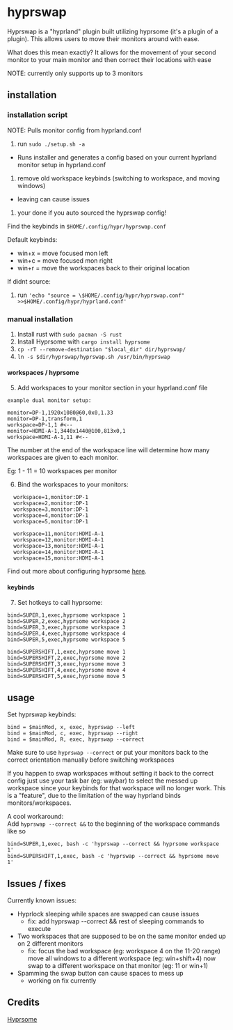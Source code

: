 # hyprswap
Hyprswap is a "hyprland" plugin built utilizing hyprsome (it's a plugin of a plugin). This allows users to move their monitors around with ease. 

What does this mean exactly? It allows for the movement of your second monitor to your main monitor and then correct their locations with ease

<!-- Still confused? Check out the example below: -->

NOTE: currently only supports up to 3 monitors 

## installation

### installation script
NOTE: Pulls monitor config from hyprland.conf 
1. run `sudo ./setup.sh -a` 
  - Runs installer and generates a config based on your current hyprland monitor setup in hyprland.conf
1. remove old workspace keybinds (switching to workspace, and moving windows) 
  - leaving can cause issues
1. your done if you auto sourced the hyprswap config!

Find the keybinds in `$HOME/.config/hypr/hyprswap.conf`

Default keybinds:
- win+x = move focused mon left
- win+c = move focused mon right
- win+r = move the workspaces back to their original location

If didnt source:
1. run `'echo "source = \$HOME/.config/hypr/hyprswap.conf" >>$HOME/.config/hypr/hyprland.conf'`

### manual installation
1. Install rust with `sudo pacman -S rust`  
2. Install Hyprsome with `cargo install hyprsome`
3. `cp -rT --remove-destination "$local_dir" dir/hyprswap/`
4. `ln -s $dir/hyprswap/hyprswap.sh /usr/bin/hyprswap`

#### workspaces / hyprsome
5. Add workspaces to your monitor section in your hyprland.conf file
```
example dual monitor setup:

monitor=DP-1,1920x1080@60,0x0,1.33
monitor=DP-1,transform,1
workspace=DP-1,1 #<--
monitor=HDMI-A-1,3440x1440@100,813x0,1
workspace=HDMI-A-1,11 #<--
```

The number at the end of the workspace line will determine how many workspaces are given to each monitor.  

Eg: 1 - 11 = 10 workspaces per monitor

6. Bind the workspaces to your monitors:  
```
  workspace=1,monitor:DP-1
  workspace=2,monitor:DP-1
  workspace=3,monitor:DP-1
  workspace=4,monitor:DP-1
  workspace=5,monitor:DP-1

  workspace=11,monitor:HDMI-A-1
  workspace=12,monitor:HDMI-A-1
  workspace=13,monitor:HDMI-A-1
  workspace=14,monitor:HDMI-A-1
  workspace=15,monitor:HDMI-A-1
```

Find out more about configuring hyprsome  [here](https://github.com/sopa0/hyprsome).

#### keybinds
7. Set hotkeys to call hyprsome:
```
bind=SUPER,1,exec,hyprsome workspace 1
bind=SUPER,2,exec,hyprsome workspace 2
bind=SUPER,3,exec,hyprsome workspace 3
bind=SUPER,4,exec,hyprsome workspace 4
bind=SUPER,5,exec,hyprsome workspace 5

bind=SUPERSHIFT,1,exec,hyprsome move 1
bind=SUPERSHIFT,2,exec,hyprsome move 2
bind=SUPERSHIFT,3,exec,hyprsome move 3
bind=SUPERSHIFT,4,exec,hyprsome move 4
bind=SUPERSHIFT,5,exec,hyprsome move 5
```

## usage
Set hyprswap keybinds:
```
bind = $mainMod, x, exec, hyprswap --left
bind = $mainMod, c, exec, hyprswap --right
bind = $mainMod, R, exec, hyprswap --correct
```

Make sure to use `hyprswap --correct` or put your monitors back to the correct orientation manually before switching workspaces

If you happen to swap workspaces without setting it back to the correct config just use your task bar (eg: waybar) to select the messed up workspace since your keybinds for that workspace will no longer work. This is a "feature", due to the limitation of the way hyprland binds monitors/workspaces.

A cool workaround:  
Add `hyprswap --correct &&` to the beginning of the workspace commands like so
```
bind=SUPER,1,exec, bash -c 'hyprswap --correct && hyprsome workspace 1'
bind=SUPERSHIFT,1,exec, bash -c 'hyprswap --correct && hyprsome move 1'
```

## Issues / fixes
Currently known issues:
- Hyprlock sleeping while spaces are swapped can cause issues
  - fix: add hyprswap --correct && rest of sleeping commands to execute
- Two workspaces that are supposed to be on the same monitor ended up on 2 different monitors
  - fix: focus the bad workspace (eg: workspace 4 on the 11-20 range) move all windows to a different workspace (eg: win+shift+4) now swap to a different workspace on that monitor (eg: 11 or win+1)
- Spamming the swap button can cause spaces to mess up 
  - working on fix currently

## Credits 
[Hyprsome](https://github.com/sopa0/hyprsome)
